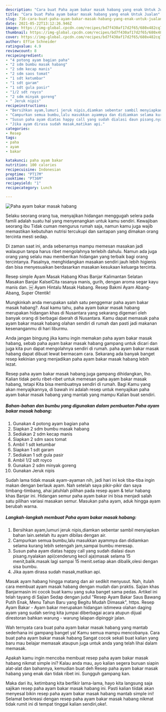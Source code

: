 ```yaml
---
description: "Cara buat Paha ayam bakar masak habang yang enak Untuk Jualan"
title: "Cara buat Paha ayam bakar masak habang yang enak Untuk Jualan"
slug: 716-cara-buat-paha-ayam-bakar-masak-habang-yang-enak-untuk-jualan
date: 2021-05-22T13:12:26.946Z
image: https://img-global.cpcdn.com/recipes/bd7f430af17d2f65/680x482cq70/paha-ayam-bakar-masak-habang-foto-resep-utama.jpg
thumbnail: https://img-global.cpcdn.com/recipes/bd7f430af17d2f65/680x482cq70/paha-ayam-bakar-masak-habang-foto-resep-utama.jpg
cover: https://img-global.cpcdn.com/recipes/bd7f430af17d2f65/680x482cq70/paha-ayam-bakar-masak-habang-foto-resep-utama.jpg
author: Effie Schneider
ratingvalue: 4.9
reviewcount: 8
recipeingredient:
- "4 potong ayam bagian paha"
- "2 sdm bumbu masak habang"
- "2 sdm kecap manis"
- "2 sdm saos tomat"
- "1 sdt ketumbar"
- "1 sdt garam"
- "1 sdt gula pasir"
- "1/2 sdt royco"
- "2 sdm minyak goreng"
- " Jeruk nipis"
recipeinstructions:
- "Bersihkan ayam,lumuri jeruk nipis,diamkan sebentar sambil menyiapkan bahan lain.setelah itu ayam dibilas dengan air."
- "Campurkan semua bumbu,lalu masukkan ayammya dan didiamkan selama kurang lebih setengah jam,sampai bumbu meresap."
- "Susun paha ayam diatas happy call yang sudah dialasi daun pisang.nyalakan api(cenderung kecil aja)masak selama 15 menit,balik.masak lagi sampai 15 menit.setiap akan dibalik,olesi dengan sisa bumbu."
- "Jika ayam dirasa sudah masak,matikan api."
categories:
- Resep
tags:
- paha
- ayam
- bakar

katakunci: paha ayam bakar 
nutrition: 100 calories
recipecuisine: Indonesian
preptime: "PT17M"
cooktime: "PT36M"
recipeyield: "1"
recipecategory: Lunch

---
```



![Paha ayam bakar masak habang](https://img-global.cpcdn.com/recipes/bd7f430af17d2f65/680x482cq70/paha-ayam-bakar-masak-habang-foto-resep-utama.jpg)

Selaku seorang orang tua, menyajikan hidangan menggugah selera pada famili adalah suatu hal yang menyenangkan untuk kamu sendiri. Kewajiban seorang ibu Tidak cuman mengurus rumah saja, namun kamu juga wajib memastikan kebutuhan nutrisi tercukupi dan santapan yang dimakan orang tercinta mesti sedap.

Di zaman  saat ini, anda sebenarnya mampu memesan masakan jadi walaupun tanpa harus ribet mengolahnya terlebih dahulu. Namun ada juga orang yang selalu mau memberikan hidangan yang terbaik bagi orang tercintanya. Pasalnya, menghidangkan masakan sendiri jauh lebih higienis dan bisa menyesuaikan berdasarkan masakan kesukaan keluarga tercinta. 

Resep simple Ayam Masak Habang Khas Banjar Kalimantan Selatan Masakan Banjar KalselCita rasanya manis, gurih, dengan aroma segar kayu manis dan. ￼ Ayam Hintalu Masak Habang. Resep Bakmi Ayam Abang-Abang, Super Otentik!

Mungkinkah anda merupakan salah satu penggemar paha ayam bakar masak habang?. Asal kamu tahu, paha ayam bakar masak habang merupakan hidangan khas di Nusantara yang sekarang digemari oleh banyak orang di berbagai daerah di Nusantara. Kamu dapat memasak paha ayam bakar masak habang olahan sendiri di rumah dan pasti jadi makanan kesenanganmu di hari liburmu.

Anda jangan bingung jika kamu ingin memakan paha ayam bakar masak habang, sebab paha ayam bakar masak habang gampang untuk dicari dan juga kita pun dapat mengolahnya sendiri di rumah. paha ayam bakar masak habang dapat dibuat lewat bermacam cara. Sekarang ada banyak banget resep kekinian yang menjadikan paha ayam bakar masak habang lebih lezat.

Resep paha ayam bakar masak habang juga gampang dihidangkan, lho. Kalian tidak perlu ribet-ribet untuk memesan paha ayam bakar masak habang, tetapi Kita bisa membuatnya sendiri di rumah. Bagi Kamu yang akan menyajikannya, di bawah ini adalah resep untuk menyajikan paha ayam bakar masak habang yang mantab yang mampu Kalian buat sendiri.

<!--inarticleads1-->

##### Bahan-bahan dan bumbu yang digunakan dalam pembuatan Paha ayam bakar masak habang:

1. Gunakan 4 potong ayam bagian paha
1. Siapkan 2 sdm bumbu masak habang
1. Sediakan 2 sdm kecap manis
1. Siapkan 2 sdm saos tomat
1. Ambil 1 sdt ketumbar
1. Siapkan 1 sdt garam
1. Sediakan 1 sdt gula pasir
1. Ambil 1/2 sdt royco
1. Gunakan 2 sdm minyak goreng
1. Gunakan  Jeruk nipis


Sudah lama tidak masak ayam-ayaman nih, jadi hari ini kok tiba-tiba ingin makan dengan berlauk ayam. Nah setelah saya pikir-pikir dan saya timbang-timbang, ahai jatuhlah pilihan pada resep ayam &amp; telur habang khas Banjar ini. Hidangan semur paha ayam bakar ini bisa menjadi salah satu pilihan variasi masakan semur. Masukan paha ayam, aduk hingga ayam berubah warna. 

<!--inarticleads2-->

##### Langkah-langkah membuat Paha ayam bakar masak habang:

1. Bersihkan ayam,lumuri jeruk nipis,diamkan sebentar sambil menyiapkan bahan lain.setelah itu ayam dibilas dengan air.
1. Campurkan semua bumbu,lalu masukkan ayammya dan didiamkan selama kurang lebih setengah jam,sampai bumbu meresap.
1. Susun paha ayam diatas happy call yang sudah dialasi daun pisang.nyalakan api(cenderung kecil aja)masak selama 15 menit,balik.masak lagi sampai 15 menit.setiap akan dibalik,olesi dengan sisa bumbu.
1. Jika ayam dirasa sudah masak,matikan api.


Masak ayam habang hingga matang dan air sedikit menyusut. Nah, itulah cara membuat ayam masak habang dengan mudah dan praktis. Sajian khas Banjarmasin ini cocok buat kamu yang suka banget sama pedas. Artikel ini telah tayang di Sajian Sedap dengan judul &#34;Resep Ayam Bakar Saus Bawang Putih Enak, Menu Tahun Baru yang Begitu Mudah Dimasak&#34;, https. Resep Ayam Bakar - Ayam bakar merupakan hidangan istimewa olahan daging ayam yang sudah sering kita jumpai diberbagai acara atupun dijual direstoran bahkan warung - warung lalapan dipinggir jalan. 

Wah ternyata cara buat paha ayam bakar masak habang yang mantab sederhana ini gampang banget ya! Kamu semua mampu mencobanya. Cara buat paha ayam bakar masak habang Sangat cocok sekali buat kalian yang baru mau belajar memasak ataupun juga untuk anda yang telah lihai dalam memasak.

Apakah kamu ingin mencoba membuat resep paha ayam bakar masak habang nikmat simple ini? Kalau anda mau, ayo kalian segera buruan siapin alat-alat dan bahannya, kemudian buat deh Resep paha ayam bakar masak habang yang enak dan tidak ribet ini. Sungguh gampang kan. 

Maka dari itu, ketimbang kita berfikir lama-lama, hayo kita langsung saja sajikan resep paha ayam bakar masak habang ini. Pasti kalian tiidak akan menyesal bikin resep paha ayam bakar masak habang mantab simple ini! Selamat berkreasi dengan resep paha ayam bakar masak habang nikmat tidak rumit ini di tempat tinggal kalian sendiri,oke!.

